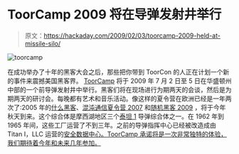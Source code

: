 # ToorCamp 2009 将在导弹发射井举行

> 原文：<https://hackaday.com/2009/02/03/toorcamp-2009-held-at-missile-silo/>

![toorcamp](img/337a20ff4e04469c80639f6b0cd4782b.png "toorcamp")

在成功举办了十年的黑客大会之后，那些把你带到 ToorCon 的人正在计划一个新的事件来震撼美国黑客界。 [ToorCamp](http://www.toorcamp.org/ "ToorCamp") 将于 2009 年 7 月 2 日至 5 日在华盛顿州中部的一个前导弹发射井中举行。黑客们将在现场进行为期两天的会谈，然后是为期两天的研讨会。每晚都有艺术和音乐活动。像这样的夏令营在欧洲已经是一年两次了:2005 年的[什么黑客](http://hackaday.com/2005/08/26/what-the-hack-some-post-conference-highlights/ "Some post-conference highlights  - Hack a Day")、[混沌通信夏令营 2007](http://events.ccc.de/camp/2007/Intro/ "Chaos Communication Camp 2007 - Welcome") 和[随机黑客 2009](https://har2009.org/) ，将于今年秋天到来。这个综合体是摩西湖地区三个[泰坦 1](http://en.wikipedia.org/wiki/Titan_I "Titan I - Wikipedia, the free encyclopedia") 导弹综合体之一。在 1962 年到 1965 年间，这些工厂运营了不到三年。之前的导弹指挥中心已经被改造成由 Titan I，LLC 运营的[安全数据中心。ToorCamp 承诺将是一次非常独特的体验，我们期待着今年和未来几年参加。](http://www.titanone.com/intro.html "Titan Ultra Secure Data Center")